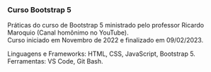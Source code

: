 ### Curso Bootstrap 5
Práticas do curso de Bootstrap 5 ministrado pelo professor Ricardo Maroquio (Canal homônimo no YouTube).<br> 
Curso iniciado em Novembro de 2022 e finalizado em 09/02/2023.<br>

Linguagens e Frameworks: HTML, CSS, JavaScript, Bootstrap 5.
Ferramentas: VS Code, Git Bash.
